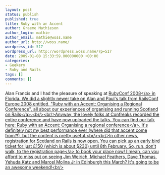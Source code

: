 ```yaml
---
layout: post
status: publish
published: true
title: Ruby with an Accent
author: Graeme Mathieson
author_login: mathie
author_email: mathie@woss.name
author_url: http://woss.name/
wordpress_id: 517
wordpress_url: http://wordpress.woss.name/?p=517
date: 2009-01-08 15:33:59.000000000 +00:00
categories:
- Geekery
- Ruby and Rails
tags: []
comments: []
---
```

Alan Francis and I had the pleasure of speaking at <a href="http:&#47;&#47;rubyconf.org&#47;">RubyConf 2008<&#47;a> in Florida.  We did a slightly newer take on Alan and Paul's talk from RailsConf Europe 2008 entitled, "Ruby with an Accent: Organising a Regional Conference", all about our experiences of organising and running <a href="http:&#47;&#47;scotlandonrails.com&#47;">Scotland on Rails<&#47;a>.<br&#47;><br&#47;>Anyway, the lovely folks at Confreaks recorded the entire conference and have now uploaded the talks.  You can find our talk here: <a href="http:&#47;&#47;rubyconf2008.confreaks.com&#47;organizing-a-regional-conference.html">Ruby with an Accent: Organising a regional conference<&#47;a>.  It's definitely not my best performance ever (where did that accent come from?!), but the content is pretty useful.<br&#47;><br&#47;>In other news, registration for Scotland on Rails is now open.  You can pick up an early bird ticket for just &pound;150 (which is about $230) until 8th February.  So, run, don't walk, to the <a href="http:&#47;&#47;scotlandonrails.com&#47;registration">registration page<&#47;a> to book your place now!  I mean, can you afford to miss out on seeing Jim Weirich, Michael Feathers, Dave Thomas, Yehuda Katz and Marcel Molina Jr in Edinburgh this March?  It's going to be an awesome weekend!<br&#47;>
